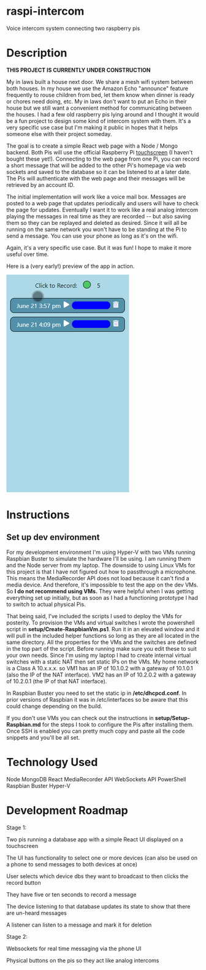 # raspi-intercom

Voice intercom system connecting two raspberry pis

# Description

**THIS PROJECT IS CURRENTLY UNDER CONSTRUCTION**

My in laws built a house next door. We share a mesh wifi system between both houses. In my house we use the Amazon Echo "announce" feature frequently to rouse children from bed, let them know when dinner is ready or chores need doing, etc. My in laws don't want to put an Echo in their house but we still want a convenient method for communicating between the houses. I had a few old raspberry pis lying around and I thought it would be a fun project to design some kind of intercom system with them. It's a very specific use case but I'm making it public in hopes that it helps someone else with their project someday.

The goal is to create a simple React web page with a Node / Mongo backend. Both Pis will use the official Raspberry Pi [touchscreen](https://www.raspberrypi.org/products/raspberry-pi-touch-display/) (I haven't bought these yet!). Connecting to the web page from one Pi, you can record a short message that will be added to the other Pi's homepage via web sockets and saved to the database so it can be listened to at a later date. The Pis will authenticate with the web page and their messages will be retrieved by an account ID. 

The initial implementation will work like a voice mail box. Messages are posted to a web page that updates periodically and users will have to check the page for updates. Eventually I want it to work like a real analog intercom playing the messages in real time as they are recorded -- but also saving them so they can be replayed and deleted as desired. Since it will all be running on the same network you won't have to be standing at the Pi to send a message. You can use your phone as long as it's on the wifi.

Again, it's a very specific use case. But it was fun! I hope to make it more useful over time. 

Here is a (very early!) preview of the app in action.

![Example](example.gif)

# Instructions 

## Set up dev environment

For my development environment I'm using Hyper-V with two VMs running Raspbian Buster to simulate the hardware I'll be using. I am running them and the Node server from my laptop. The downside to using Linux VMs for this project is that I have not figured out how to passthrough a microphone. This means the MediaRecorder API does not load because it can't find a media device. And therefore, it's impossible to test the app on the dev VMs. So **I do not recommend using VMs.** They were helpful when I was getting everything set up initially, but as soon as I had a functioning prototype I had to switch to actual physical Pis. 

That being said, I've included the scripts I used to deploy the VMs for posterity. To provision the VMs and virtual switches I wrote the powershell script in **setup/Create-RaspbianVm.ps1**. Run it in an elevated window and it will pull in the included helper functions so long as they are all located in the same directory. All the properties for the VMs and the switches are defined in the top part of the script. Before running make sure you edit these to suit your own needs. Since I'm using my laptop I had to create internal virtual switches with a static NAT then set static IPs on the VMs. My home network is a Class A 10.x.x.x. so VM1 has an IP of 10.1.0.2 with a gateway of 10.1.0.1 (also the IP of the NAT interface). VM2 has an IP of 10.2.0.2 with a gateway of 10.2.0.1 (the IP of that NAT interface). 

In Raspbian Buster you need to set the static ip in **/etc/dhcpcd.conf**. In prior versions of Raspbian it was in /etc/interfaces so be aware that this could change depending on the build.

If you don't use VMs you can check out the instructions in **setup/Setup-Raspbian.md** for the steps I took to configure the Pis after installing them. Once SSH is enabled you can pretty much copy and paste all the code snippets and you'll be all set. 

# Technology Used

Node
MongoDB
React 
MediaRecorder API
WebSockets API
PowerShell
Raspbian Buster
Hyper-V

# Development Roadmap

Stage 1: 

Two pis running a database app with a simple React UI displayed on a touchscreen

The UI has functionality to select one or more devices (can also be used on a phone to send messages to both devices at once)

User selects which device dbs they want to broadcast to then clicks the record button

They have five or ten seconds to record a message

The device listening to that database updates its state to show that there are un-heard messages

A listener can listen to a message and mark it for deletion

Stage 2:

Websockets for real time messaging via the phone UI

Physical buttons on the pis so they act like analog intercoms
